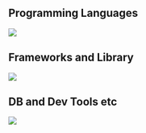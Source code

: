 ## Programming Languages
<img src="https://skillicons.dev/icons?i=html,css,js,py,c,cpp" />


## Frameworks and Library
<img src="https://skillicons.dev/icons?i=flask,django,nodejs,express,jquery" />


## DB and Dev Tools etc
<img src="https://skillicons.dev/icons?i=mysql,docker,mongodb,git,github,vscode,sqlite,npm,postman,notion" />


<!--
**Saki279/Saki279** is a ✨ _special_ ✨ repository because its `README.md` (this file) appears on your GitHub profile.

Here are some ideas to get you started:

- 🔭 I’m currently working on ...
- 🌱 I’m currently learning ...
- 👯 I’m looking to collaborate on ...
- 🤔 I’m looking for help with ...
- 💬 Ask me about ...
- 📫 How to reach me: ...
- 😄 Pronouns: ...
- ⚡ Fun fact: ...
-->
